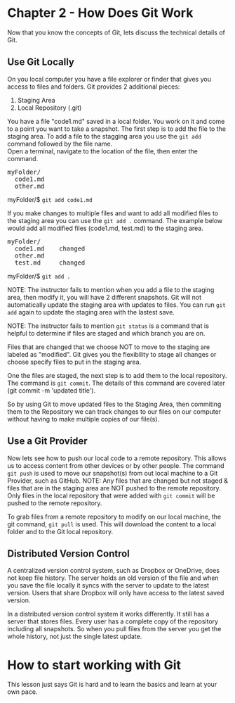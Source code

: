 # Chapter 2 - How Does Git Work
Now that you know the concepts of Git, lets discuss the technical details of Git.

## Use Git Locally
On you local computer you have a file explorer or finder that gives you access to files and folders. 
Git provides 2 additional pieces:
1. Staging Area
2. Local Repository (.git)

You have a file "code1.md" saved in a local folder. You work on it and come to a point you want to take a snapshot. The first step is to add the file to the staging area.
To add a file to the stagging area you use the `git add` command followed by the file name.<br>
Open a terminal, navigate to the location of the file, then enter the command.

<pre>
myFolder/
  code1.md
  other.md
</pre>

myFolder/$ `git add code1.md`

If you make changes to multiple files and want to add all modified files to the staging area you can use the `git add .` command.  The example below would add all modified files (code1.md, test.md) to the staging area.

<pre>
myFolder/
  code1.md    changed
  other.md
  test.md     changed
</pre>

myFolder/$ `git add .`

NOTE: The instructor fails to mention when you add a file to the staging area, then modify it, you will have 2 different snapshots. Git will not automatically update the staging area with updates to files. You can run `git add` again to update the staging area with the lastest save.

NOTE: The instructor fails to mention `git status` is a command that is helpful to determine if files are staged and which branch you are on.

Files that are changed that we choose NOT to move to the staging are labeled as "modified".
Git gives you the flexibility to stage all changes or choose specify files to put in the staging area.

One the files are staged, the next step is to add them to the local repository.
The command is `git commit`. The details of this command are covered later (git commit -m 'updated title').

So by using Git to move updated files to the Staging Area, then commiting them to the Repository we can track changes to our files on our computer without having to make multiple copies of our file(s).

## Use a Git Provider
Now lets see how to push our local code to a remote repository.
This allows us to access content from other devices or by other people.
The command `git push` is used to move our snapshot(s) from out local machine to a Git Provider, such as GitHub.
NOTE: Any files that are changed but not staged & files that are in the staging area are NOT pushed to the remote repository. Only files in the local repository that were added with `git commit` will be pushed to the remote repository.

To grab files from a remote repository to modify on our local machine, the git command, `git pull` is used. This will download the content to a local folder and to the Git local repository.


## Distributed Version Control
A centralized version control system, such as Dropbox or OneDrive, does not keep file history. The server holds an old version of the file and when you save the file locally it syncs with the server to update to the latest version. Users that share Dropbox will only have access to the latest saved version.

In a distributed version control system it works differently. It still has a server that stores files. Every user has a complete copy of the repository including all snapshots.
So when you pull files from the server you get the whole history, not just the single latest update.

# How to start working with Git
This lesson just says Git is hard and to learn the basics and learn at your own pace.
